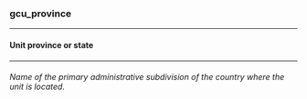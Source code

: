 ### gcu_province



------
#### Unit province or state



------
###### Name of the primary administrative subdivision of the country where the unit is located.